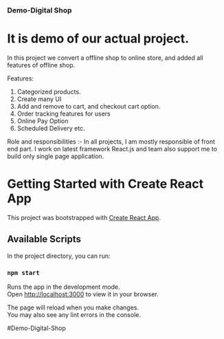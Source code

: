 ### Demo-Digital Shop
 # It is demo of our actual project.
 In this project we convert a offline shop to online store, and added all features of offline shop.

Features:
 1. Categorized products.
 2. Create many UI
 3. Add and remove to cart, and checkout cart option.
 4. Order tracking features for users
 5. Online Pay Option
 6. Scheduled Delivery etc.
 

Role and responsibilities :-
In all projects, I am mostly responsible of front end part. I work on latest framework React.js and team also support me to build only single page application.


# Getting Started with Create React App

This project was bootstrapped with [Create React App](https://github.com/facebook/create-react-app).

## Available Scripts

In the project directory, you can run:

### `npm start`

Runs the app in the development mode.\
Open [http://localhost:3000](http://localhost:3000) to view it in your browser.

The page will reload when you make changes.\
You may also see any lint errors in the console.

#Demo-Digital-Shop
